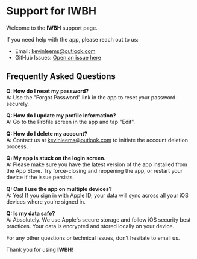 # Support for IWBH

Welcome to the **IWBH** support page.

If you need help with the app, please reach out to us:

- Email: [kevinleems@outlook.com](mailto:kevinleems@outlook.com)
- GitHub Issues: [Open an issue here](https://github.com/kevincorvallis/iwbh-support/issues)

## Frequently Asked Questions

**Q: How do I reset my password?**  
A: Use the "Forgot Password" link in the app to reset your password securely.

**Q: How do I update my profile information?**  
A: Go to the Profile screen in the app and tap "Edit".

**Q: How do I delete my account?**  
A: Contact us at [kevinleems@outlook.com](mailto:kevinleems@outlook.com) to initiate the account deletion process.

**Q: My app is stuck on the login screen.**  
A: Please make sure you have the latest version of the app installed from the App Store. Try force-closing and reopening the app, or restart your device if the issue persists.

**Q: Can I use the app on multiple devices?**  
A: Yes! If you sign in with Apple ID, your data will sync across all your iOS devices where you're signed in.

**Q: Is my data safe?**  
A: Absolutely. We use Apple's secure storage and follow iOS security best practices. Your data is encrypted and stored locally on your device.

For any other questions or technical issues, don’t hesitate to email us.

Thank you for using **IWBH**!
